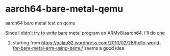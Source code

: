 # aarch64-bare-metal-qemu
aarch64 bare metal test on qemu

Since I didn't try to write bare metal program on ARMv8/aarch64, I'll do one

1. starting from https://balau82.wordpress.com/2010/02/28/hello-world-for-bare-metal-arm-using-qemu/ seems a good idea
